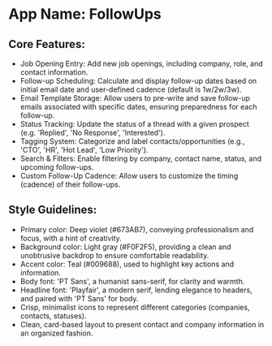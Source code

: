 # **App Name**: FollowUps

## Core Features:

- Job Opening Entry: Add new job openings, including company, role, and contact information.
- Follow-up Scheduling: Calculate and display follow-up dates based on initial email date and user-defined cadence (default is 1w/2w/3w).
- Email Template Storage: Allow users to pre-write and save follow-up emails associated with specific dates, ensuring preparedness for each follow-up.
- Status Tracking: Update the status of a thread with a given prospect (e.g. 'Replied', 'No Response', 'Interested').
- Tagging System: Categorize and label contacts/opportunities (e.g., 'CTO', 'HR', 'Hot Lead', 'Low Priority').
- Search & Filters: Enable filtering by company, contact name, status, and upcoming follow-ups.
- Custom Follow-Up Cadence: Allow users to customize the timing (cadence) of their follow-ups.

## Style Guidelines:

- Primary color: Deep violet (#673AB7), conveying professionalism and focus, with a hint of creativity.
- Background color: Light gray (#F0F2F5), providing a clean and unobtrusive backdrop to ensure comfortable readability.
- Accent color: Teal (#009688), used to highlight key actions and information.
- Body font: 'PT Sans', a humanist sans-serif, for clarity and warmth.
- Headline font: 'Playfair', a modern serif, lending elegance to headers, and paired with 'PT Sans' for body.
- Crisp, minimalist icons to represent different categories (companies, contacts, statuses).
- Clean, card-based layout to present contact and company information in an organized fashion.
